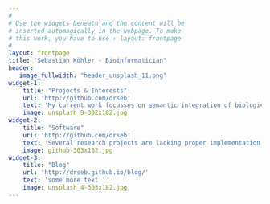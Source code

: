 ```yaml
---
#
# Use the widgets beneath and the content will be
# inserted automagically in the webpage. To make
# this work, you have to use › layout: frontpage
#
layout: frontpage
title: "Sebastian Köhler - Bioinformatician"
header:
   image_fullwidth: "header_unsplash_11.png"
widget-1:
    title: "Projects & Interests"
    url: 'http://github.com/drseb'
    text: 'My current work focusses on semantic integration of biological data, with a special focus on...'
    image: unsplash_9-302x182.jpg
widget-2:
    title: "Software"
    url: 'http://github.com/drseb'
    text: 'Several research projects are lacking proper implementation...'
    image: github-303x182.jpg
widget-3:
    title: "Blog"
    url: 'http://drseb.github.io/blog/'
    text: 'some more text '
    image: unsplash_4-303x182.jpg
---
```


